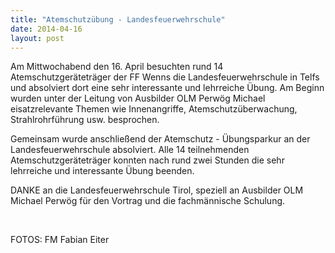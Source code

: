 ```yaml
---
title: "Atemschutzübung - Landesfeuerwehrschule"
date: 2014-04-16
layout: post
---
```


Am Mittwochabend den 16. April besuchten rund 14 Atemschutzgeräteträger der FF Wenns die Landesfeuerwehrschule in Telfs und absolviert dort eine sehr interessante und lehrreiche Übung. Am Beginn wurden unter der Leitung von Ausbilder OLM Perwög Michael eisatzrelevante Themen wie Innenangriffe, Atemschutzüberwachung, Strahlrohrführung usw. besprochen.

Gemeinsam wurde anschließend der Atemschutz - Übungsparkur an der Landesfeuerwehrschule absolviert. Alle 14 teilnehmenden Atemschutzgeräteträger konnten nach rund zwei Stunden die sehr lehrreiche und interessante Übung beenden.

DANKE an die Landesfeuerwehrschule Tirol, speziell an Ausbilder OLM Michael Perwög für den Vortrag und die fachmännische Schulung.

 

FOTOS: FM Fabian Eiter